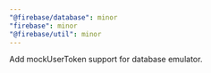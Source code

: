 ```yaml
---
"@firebase/database": minor
"firebase": minor
"@firebase/util": minor
---
```


Add mockUserToken support for database emulator.
